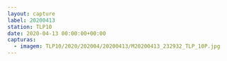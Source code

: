 ```yaml
---
layout: capture
label: 20200413
station: TLP10
date: 2020-04-13 00:00:00+00:00
capturas:
  - imagem: TLP10/2020/202004/20200413/M20200413_232932_TLP_10P.jpg
---
```

